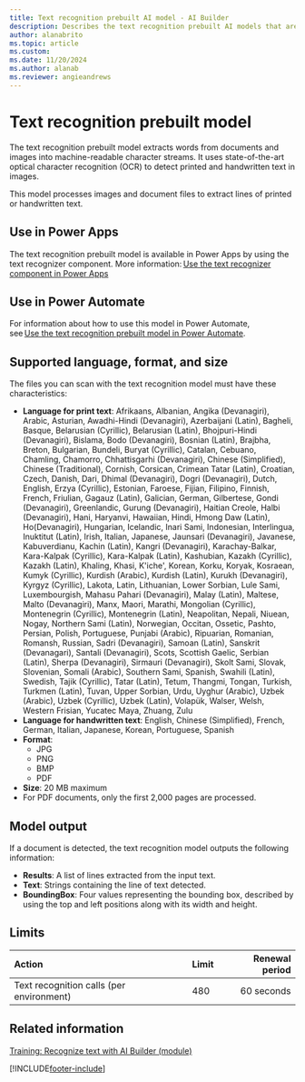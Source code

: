 ```yaml
---
title: Text recognition prebuilt AI model - AI Builder
description: Describes the text recognition prebuilt AI models that are available in AI Builder.
author: alanabrito
ms.topic: article
ms.custom: 
ms.date: 11/20/2024
ms.author: alanab
ms.reviewer: angieandrews
---
```


# Text recognition prebuilt model

The text recognition prebuilt model extracts words from documents and images into machine-readable character streams. It uses state-of-the-art optical character recognition (OCR) to detect printed and handwritten text in images.

This model processes images and document files to extract lines of printed or handwritten text.

## Use in Power Apps

The text recognition prebuilt model is available in Power Apps by using the text recognizer component. More information: [Use the text recognizer component in Power Apps](prebuilt-text-recognizer-component-in-powerapps.md)

## Use in Power Automate

For information about how to use this model in Power Automate, see [Use the text recognition prebuilt model in Power Automate](flow-text-recognition.md).

## Supported language, format, and size

The files you can scan with the text recognition model must have these characteristics:

- **Language for print text**: Afrikaans, Albanian, Angika (Devanagiri), Arabic, Asturian, Awadhi-Hindi (Devanagiri), Azerbaijani (Latin), Bagheli, Basque, Belarusian (Cyrillic), Belarusian (Latin), Bhojpuri-Hindi (Devanagiri), Bislama, Bodo (Devanagiri), Bosnian (Latin), Brajbha, Breton, Bulgarian, Bundeli, Buryat (Cyrillic), Catalan, Cebuano, Chamling, Chamorro, Chhattisgarhi (Devanagiri), Chinese (Simplified), Chinese (Traditional), Cornish, Corsican, Crimean Tatar (Latin), Croatian, Czech, Danish, Dari, Dhimal (Devanagiri), Dogri (Devanagiri), Dutch, English, Erzya (Cyrillic), Estonian, Faroese, Fijian, Filipino, Finnish, French, Friulian, Gagauz (Latin), Galician, German, Gilbertese, Gondi (Devanagiri), Greenlandic, Gurung (Devanagiri), Haitian Creole, Halbi (Devanagiri), Hani, Haryanvi, Hawaiian, Hindi, Hmong Daw (Latin), Ho(Devanagiri), Hungarian, Icelandic, Inari Sami, Indonesian, Interlingua, Inuktitut (Latin), Irish, Italian, Japanese, Jaunsari (Devanagiri), Javanese, Kabuverdianu, Kachin (Latin), Kangri (Devanagiri), Karachay-Balkar, Kara-Kalpak (Cyrillic), Kara-Kalpak (Latin), Kashubian, Kazakh (Cyrillic), Kazakh (Latin), Khaling, Khasi, K'iche', Korean, Korku, Koryak, Kosraean, Kumyk (Cyrillic), Kurdish (Arabic), Kurdish (Latin), Kurukh (Devanagiri), Kyrgyz (Cyrillic), Lakota, Latin, Lithuanian, Lower Sorbian, Lule Sami, Luxembourgish, Mahasu Pahari (Devanagiri), Malay (Latin), Maltese, Malto (Devanagiri), Manx,	Maori, Marathi, Mongolian (Cyrillic), Montenegrin (Cyrillic), Montenegrin (Latin), Neapolitan, Nepali, Niuean, Nogay, Northern Sami (Latin), Norwegian, Occitan, Ossetic, Pashto, Persian, Polish, Portuguese, Punjabi (Arabic), Ripuarian, Romanian, Romansh, Russian, Sadri (Devanagiri), Samoan (Latin), Sanskrit (Devanagari), Santali (Devanagiri), Scots, Scottish Gaelic, Serbian (Latin), Sherpa (Devanagiri), Sirmauri (Devanagiri), Skolt Sami, Slovak, Slovenian, Somali (Arabic), Southern Sami, Spanish, Swahili (Latin), Swedish, Tajik (Cyrillic), Tatar (Latin), Tetum, Thangmi, Tongan, Turkish, Turkmen (Latin), Tuvan, Upper Sorbian, Urdu, Uyghur (Arabic), Uzbek (Arabic), Uzbek (Cyrillic), Uzbek (Latin), Volapük, Walser, Welsh, Western Frisian, Yucatec Maya, Zhuang, Zulu
- **Language for handwritten text**: English, Chinese (Simplified), French, German, Italian, Japanese, Korean, Portuguese, Spanish
- **Format**:
  - JPG
  - PNG
  - BMP
  - PDF
- **Size**: 20 MB maximum
- For PDF documents, only the first 2,000 pages are processed.

## Model output

If a document is detected, the text recognition model outputs the following information:

- **Results**: A list of lines extracted from the input text.
- **Text**: Strings containing the line of text detected.
- **BoundingBox**: Four values representing the bounding box, described by using the top and left positions along with its width and height.

## Limits

|**Action**|**Limit**|**Renewal period**|
|:-----|:-----|-----:|
|Text recognition calls (per environment)|480|60 seconds|

## Related information

[Training: Recognize text with AI Builder (module)](/training/modules/get-started-with-ai-builder-text-recognition/)

[!INCLUDE[footer-include](includes/footer-banner.md)]
